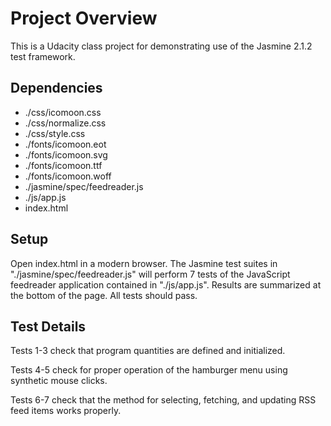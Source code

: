 # Project Overview

This is a Udacity class project for demonstrating use of the Jasmine 2.1.2 test framework.


## Dependencies

*	./css/icomoon.css
*	./css/normalize.css
*	./css/style.css
*	./fonts/icomoon.eot
*	./fonts/icomoon.svg
*	./fonts/icomoon.ttf
*	./fonts/icomoon.woff
*	./jasmine/spec/feedreader.js
*	./js/app.js
*	index.html


## Setup

Open index.html in a modern browser.  The Jasmine test suites in "./jasmine/spec/feedreader.js" will perform 7 tests of the JavaScript feedreader
application contained in "./js/app.js".  Results are summarized at the bottom of the page.  All tests should pass.


## Test Details

Tests 1-3 check that program quantities are defined and initialized.

Tests 4-5 check for proper operation of the hamburger menu using synthetic mouse clicks.

Tests 6-7 check that the method for selecting, fetching, and updating RSS feed items works properly.
